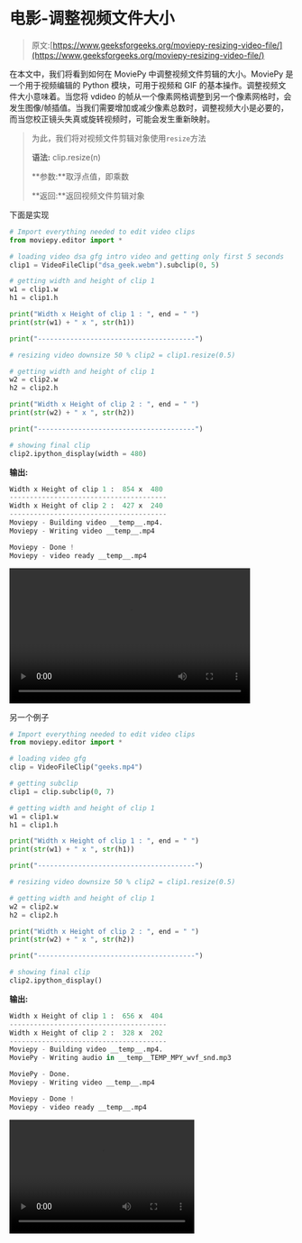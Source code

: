# 电影-调整视频文件大小

> 原文:[https://www.geeksforgeeks.org/moviepy-resizing-video-file/](https://www.geeksforgeeks.org/moviepy-resizing-video-file/)

在本文中，我们将看到如何在 MoviePy 中调整视频文件剪辑的大小。MoviePy 是一个用于视频编辑的 Python 模块，可用于视频和 GIF 的基本操作。调整视频文件大小意味着。当您将 vdideo 的帧从一个像素网格调整到另一个像素网格时，会发生图像/帧插值。当我们需要增加或减少像素总数时，调整视频大小是必要的，而当您校正镜头失真或旋转视频时，可能会发生重新映射。

> 为此，我们将对视频文件剪辑对象使用`resize`方法
> 
> **语法:** clip.resize(n)
> 
> **参数:**取浮点值，即乘数
> 
> **返回:**返回视频文件剪辑对象

下面是实现

```py
# Import everything needed to edit video clips
from moviepy.editor import *

# loading video dsa gfg intro video and getting only first 5 seconds
clip1 = VideoFileClip("dsa_geek.webm").subclip(0, 5)

# getting width and height of clip 1
w1 = clip1.w
h1 = clip1.h

print("Width x Height of clip 1 : ", end = " ")
print(str(w1) + " x ", str(h1))

print("---------------------------------------")

# resizing video downsize 50 % clip2 = clip1.resize(0.5)

# getting width and height of clip 1
w2 = clip2.w
h2 = clip2.h

print("Width x Height of clip 2 : ", end = " ")
print(str(w2) + " x ", str(h2))

print("---------------------------------------")

# showing final clip
clip2.ipython_display(width = 480)
```

**输出:**

```py
Width x Height of clip 1 :  854 x  480
---------------------------------------
Width x Height of clip 2 :  427 x  240
---------------------------------------
Moviepy - Building video __temp__.mp4.
Moviepy - Writing video __temp__.mp4

Moviepy - Done !
Moviepy - video ready __temp__.mp4
```

<video class="wp-video-shortcode" id="video-457235-1" width="427" height="240" preload="metadata" controls=""><source type="video/mp4" src="https://media.geeksforgeeks.org/wp-content/uploads/20200722004427/116.mp4?_=1">[https://media.geeksforgeeks.org/wp-content/uploads/20200722004427/116.mp4](https://media.geeksforgeeks.org/wp-content/uploads/20200722004427/116.mp4)</video>

另一个例子

```py
# Import everything needed to edit video clips
from moviepy.editor import *

# loading video gfg
clip = VideoFileClip("geeks.mp4")

# getting subclip
clip1 = clip.subclip(0, 7)

# getting width and height of clip 1
w1 = clip1.w
h1 = clip1.h

print("Width x Height of clip 1 : ", end = " ")
print(str(w1) + " x ", str(h1))

print("---------------------------------------")

# resizing video downsize 50 % clip2 = clip1.resize(0.5)

# getting width and height of clip 1
w2 = clip2.w
h2 = clip2.h

print("Width x Height of clip 2 : ", end = " ")
print(str(w2) + " x ", str(h2))

print("---------------------------------------")

# showing final clip
clip2.ipython_display()
```

**输出:**

```py
Width x Height of clip 1 :  656 x  404
---------------------------------------
Width x Height of clip 2 :  328 x  202
---------------------------------------
Moviepy - Building video __temp__.mp4.
MoviePy - Writing audio in __temp__TEMP_MPY_wvf_snd.mp3

MoviePy - Done.
Moviepy - Writing video __temp__.mp4

Moviepy - Done !
Moviepy - video ready __temp__.mp4
```

<video class="wp-video-shortcode" id="video-457235-2" width="328" height="202" preload="metadata" controls=""><source type="video/mp4" src="https://media.geeksforgeeks.org/wp-content/uploads/20200722004527/29.mp4?_=2">[https://media.geeksforgeeks.org/wp-content/uploads/20200722004527/29.mp4](https://media.geeksforgeeks.org/wp-content/uploads/20200722004527/29.mp4)</video>